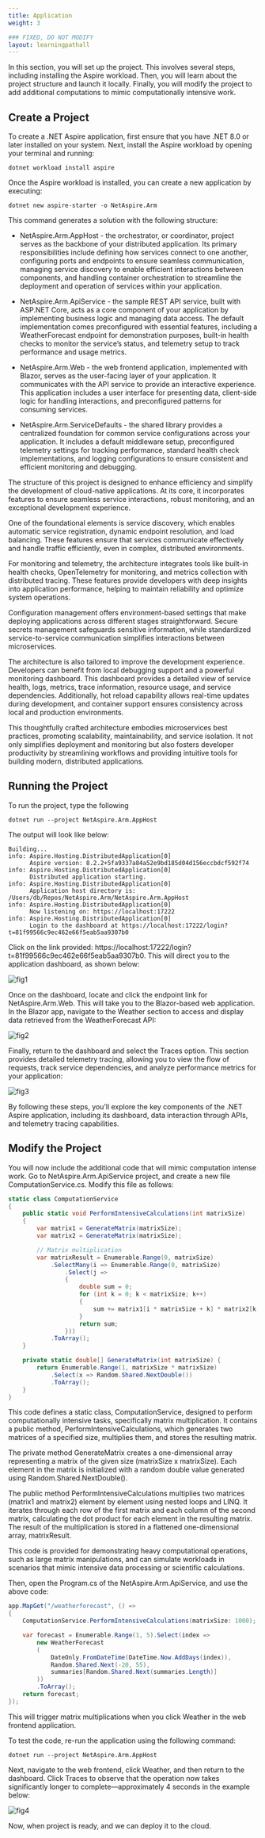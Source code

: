 ```yaml
---
title: Application
weight: 3

### FIXED, DO NOT MODIFY
layout: learningpathall
---
```


In this section, you will set up the project. This involves several steps, including installing the Aspire workload. Then, you will learn about the project structure and launch it locally. Finally, you will modify the project to add additional computations to mimic computationally intensive work.

## Create a Project
To create a .NET Aspire application, first ensure that you have .NET 8.0 or later installed on your system. Next, install the Aspire workload by opening your terminal and running:

```console
dotnet workload install aspire
```

Once the Aspire workload is installed, you can create a new application by executing:

```console
dotnet new aspire-starter -o NetAspire.Arm
```

This command generates a solution with the following structure:
* NetAspire.Arm.AppHost - the orchestrator, or coordinator, project serves as the backbone of your distributed application. Its primary responsibilities include defining how services connect to one another, configuring ports and endpoints to ensure seamless communication, managing service discovery to enable efficient interactions between components, and handling container orchestration to streamline the deployment and operation of services within your application.

* NetAspire.Arm.ApiService - the sample REST API service, built with ASP.NET Core, acts as a core component of your application by implementing business logic and managing data access. The default implementation comes preconfigured with essential features, including a WeatherForecast endpoint for demonstration purposes, built-in health checks to monitor the service’s status, and telemetry setup to track performance and usage metrics.

* NetAspire.Arm.Web - the web frontend application, implemented with Blazor, serves as the user-facing layer of your application. It communicates with the API service to provide an interactive experience. This application includes a user interface for presenting data, client-side logic for handling interactions, and preconfigured patterns for consuming services.

* NetAspire.Arm.ServiceDefaults - the shared library provides a centralized foundation for common service configurations across your application. It includes a default middleware setup, preconfigured telemetry settings for tracking performance, standard health check implementations, and logging configurations to ensure consistent and efficient monitoring and debugging.

The structure of this project is designed to enhance efficiency and simplify the development of cloud-native applications. At its core, it incorporates features to ensure seamless service interactions, robust monitoring, and an exceptional development experience.

One of the foundational elements is service discovery, which enables automatic service registration, dynamic endpoint resolution, and load balancing. These features ensure that services communicate effectively and handle traffic efficiently, even in complex, distributed environments.

For monitoring and telemetry, the architecture integrates tools like built-in health checks, OpenTelemetry for monitoring, and metrics collection with distributed tracing. These features provide developers with deep insights into application performance, helping to maintain reliability and optimize system operations.

Configuration management offers environment-based settings that make deploying applications across different stages straightforward. Secure secrets management safeguards sensitive information, while standardized service-to-service communication simplifies interactions between microservices.

The architecture is also tailored to improve the development experience. Developers can benefit from local debugging support and a powerful monitoring dashboard. This dashboard provides a detailed view of service health, logs, metrics, trace information, resource usage, and service dependencies. Additionally, hot reload capability allows real-time updates during development, and container support ensures consistency across local and production environments.

This thoughtfully crafted architecture embodies microservices best practices, promoting scalability, maintainability, and service isolation. It not only simplifies deployment and monitoring but also fosters developer productivity by streamlining workflows and providing intuitive tools for building modern, distributed applications.

## Running the Project
To run the project, type the following
```console
dotnet run --project NetAspire.Arm.AppHost 
```

The output will look like below:
```output
Building...
info: Aspire.Hosting.DistributedApplication[0]
      Aspire version: 8.2.2+5fa9337a84a52e9bd185d04d156eccbdcf592f74
info: Aspire.Hosting.DistributedApplication[0]
      Distributed application starting.
info: Aspire.Hosting.DistributedApplication[0]
      Application host directory is: /Users/db/Repos/NetAspire.Arm/NetAspire.Arm.AppHost
info: Aspire.Hosting.DistributedApplication[0]
      Now listening on: https://localhost:17222
info: Aspire.Hosting.DistributedApplication[0]
      Login to the dashboard at https://localhost:17222/login?t=81f99566c9ec462e66f5eab5aa9307b0
```

Click on the link provided: https://localhost:17222/login?t=81f99566c9ec462e66f5eab5aa9307b0. This will direct you to the application dashboard, as shown below:

![fig1](figures/01.png)

Once on the dashboard, locate and click the endpoint link for NetAspire.Arm.Web. This will take you to the Blazor-based web application. In the Blazor app, navigate to the Weather section to access and display data retrieved from the WeatherForecast API:

![fig2](figures/02.png)

Finally, return to the dashboard and select the Traces option. This section provides detailed telemetry tracing, allowing you to view the flow of requests, track service dependencies, and analyze performance metrics for your application:

![fig3](figures/03.png)

By following these steps, you’ll explore the key components of the .NET Aspire application, including its dashboard, data interaction through APIs, and telemetry tracing capabilities.

## Modify the Project
You will now include the additional code that will mimic computation intense work. Go to NetAspire.Arm.ApiService project, and create a new file ComputationService.cs. Modify this file as follows:

```cs
static class ComputationService
{
    public static void PerformIntensiveCalculations(int matrixSize)
    {
        var matrix1 = GenerateMatrix(matrixSize);
        var matrix2 = GenerateMatrix(matrixSize);

        // Matrix multiplication 
        var matrixResult = Enumerable.Range(0, matrixSize)            
            .SelectMany(i => Enumerable.Range(0, matrixSize)
                .Select(j =>
                {
                    double sum = 0;
                    for (int k = 0; k < matrixSize; k++)
                    {
                        sum += matrix1[i * matrixSize + k] * matrix2[k * matrixSize + j];
                    }
                    return sum;
                }))
            .ToArray();        
    }

    private static double[] GenerateMatrix(int matrixSize) {
        return Enumerable.Range(1, matrixSize * matrixSize)
            .Select(x => Random.Shared.NextDouble())
            .ToArray();
    }   
}
```

This code defines a static class, ComputationService, designed to perform computationally intensive tasks, specifically matrix multiplication. It contains a public method, PerformIntensiveCalculations, which generates two matrices of a specified size, multiplies them, and stores the resulting matrix.

The private method GenerateMatrix creates a one-dimensional array representing a matrix of the given size (matrixSize x matrixSize). Each element in the matrix is initialized with a random double value generated using Random.Shared.NextDouble().

The public method PerformIntensiveCalculations multiplies two matrices (matrix1 and matrix2) element by element using nested loops and LINQ. It iterates through each row of the first matrix and each column of the second matrix, calculating the dot product for each element in the resulting matrix. The result of the multiplication is stored in a flattened one-dimensional array, matrixResult.

This code is provided for demonstrating heavy computational operations, such as large matrix manipulations, and can simulate workloads in scenarios that mimic intensive data processing or scientific calculations.

Then, open the Program.cs of the NetAspire.Arm.ApiService, and use the above code:

```cs
app.MapGet("/weatherforecast", () =>
{
    ComputationService.PerformIntensiveCalculations(matrixSize: 1000);

    var forecast = Enumerable.Range(1, 5).Select(index =>
        new WeatherForecast
        (
            DateOnly.FromDateTime(DateTime.Now.AddDays(index)),
            Random.Shared.Next(-20, 55),
            summaries[Random.Shared.Next(summaries.Length)]
        ))
        .ToArray();
    return forecast;
});
```

This will trigger matrix multiplications when you click Weather in the web frontend application.

To test the code, re-run the application using the following command:

```console
dotnet run --project NetAspire.Arm.AppHost 
```

Next, navigate to the web frontend, click Weather, and then return to the dashboard. Click Traces to observe that the operation now takes significantly longer to complete—approximately 4 seconds in the example below:

![fig4](figures/04.png)

Now, when project is ready, and we can deploy it to the cloud.